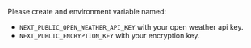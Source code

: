 Please create and environment variable named:

- `NEXT_PUBLIC_OPEN_WEATHER_API_KEY` with your open weather api key.
- `NEXT_PUBLIC_ENCRYPTION_KEY` with your encryption key.
